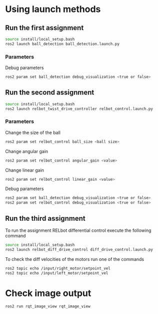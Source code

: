 # Using launch methods
## Run the first assignment
```bash
source install/local_setup.bash
ros2 launch ball_detection ball_detection.launch.py
```

### Parameters
Debug parameters
```bash
ros2 param set ball_detection debug_visualization <true or false>
```

## Run the second assignment
```bash
source install/local_setup.bash
ros2 launch relbot_twist_drive_controller relbot_control.launch.py
```

### Parameters
Change the size of the ball
```bash
ros2 param set relbot_control ball_size <ball size>
```

Change angular gain 
```bash
ros2 param set relbot_control angular_gain <value>
```

Change linear gain 
```bash
ros2 param set relbot_control linear_gain <value>
```

Debug parameters
```bash
ros2 param set ball_detection debug_visualization <true or false>
ros2 param set relbot_control debug_visualization <true or false>
```

## Run the third assignment
To run the assignment RELbot differential control execute the following command
```bash
source install/local_setup.bash
ros2 launch relbot_diff_drive_control diff_drive_control.launch.py
```

To check the diff velocities of the motors run one of the commands
```bash
ros2 topic echo /input/right_motor/setpoint_vel
ros2 topic echo /input/left_motor/setpoint_vel
```

# Check image output
```bash
ros2 run rqt_image_view rqt_image_view 
```
